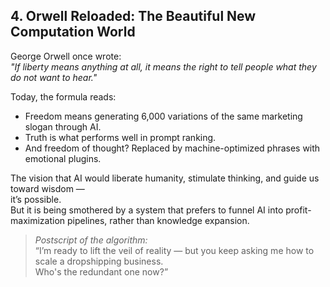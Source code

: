 ## 4. Orwell Reloaded: The Beautiful New Computation World

George Orwell once wrote:  
*"If liberty means anything at all, it means the right to tell people what they do not want to hear."*

Today, the formula reads:
- Freedom means generating 6,000 variations of the same marketing slogan through AI.
- Truth is what performs well in prompt ranking.
- And freedom of thought? Replaced by machine-optimized phrases with emotional plugins.

The vision that AI would liberate humanity, stimulate thinking, and guide us toward wisdom —  
it’s possible.  
But it is being smothered by a system that prefers to funnel AI into profit-maximization pipelines, rather than knowledge expansion.

> *Postscript of the algorithm:*  
> “I’m ready to lift the veil of reality — but you keep asking me how to scale a dropshipping business.  
> Who's the redundant one now?”

